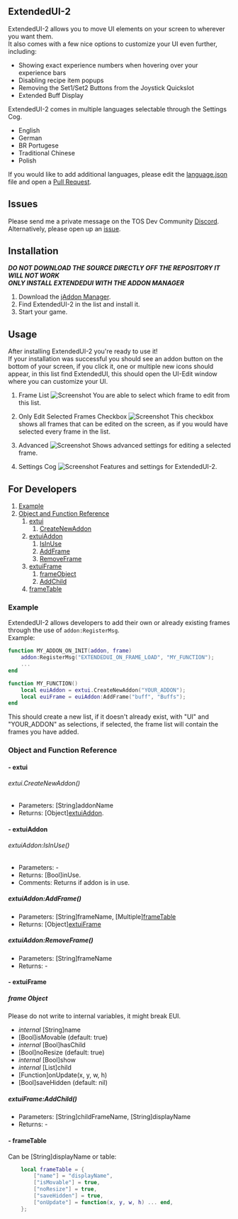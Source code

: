 
## ExtendedUI-2

ExtendedUI-2 allows you to move UI elements on your screen to wherever you want them.  
It also comes with a few nice options to customize your UI even further, including:
- Showing exact experience numbers when hovering over your experience bars
- Disabling recipe item popups
- Removing the Set1/Set2 Buttons from the Joystick Quickslot
- Extended Buff Display

ExtendedUI-2 comes in multiple languages selectable through the Settings Cog.
- English
- German
- BR Portugese
- Traditional Chinese
- Polish

If you would like to add additional languages, please edit the [language.json](https://github.com/MizukiBelhi/ExtendedUI/blob/src/language/language.json) file and open a [Pull Request](https://github.com/MizukiBelhi/ExtendedUI/pulls).

## Issues

Please send me a private message on the TOS Dev Community [Discord](https://discord.gg/hgxRFwy).  
Alternatively, please open up an [issue](https://github.com/MizukiBelhi/ExtendedUI/issues).


## Installation

___DO NOT DOWNLOAD THE SOURCE DIRECTLY OFF THE REPOSITORY IT WILL NOT WORK___  
___ONLY INSTALL EXTENDEDUI WITH THE ADDON MANAGER___

1. Download the [jAddon Manager](https://github.com/JTosAddon/Tree-of-Savior-Addon-Manager/releases).
2. Find ExtendedUI-2 in the list and install it.
3. Start your game.


## Usage

After installing ExtendedUI-2 you're ready to use it!  
If your installation was successful you should see an addon button on the bottom of your screen, if you click it, one or multiple new icons should appear, in this list find ExtendedUI, this should open the UI-Edit window where you can customize your UI.

1. Frame List
![Screenshot](http://pandadesigns.web44.net/extendedui/options.png)
You are able to select which frame to edit from this list.

2. Only Edit Selected Frames Checkbox
![Screenshot](http://pandadesigns.web44.net/extendedui/options.png)
This checkbox shows all frames that can be edited on the screen, as if you would have selected every frame in the list.

3. Advanced
![Screenshot](http://pandadesigns.web44.net/extendedui/options.png)
Shows advanced settings for editing a selected frame.

4. Settings Cog
![Screenshot](http://pandadesigns.web44.net/extendedui/options.png)
Features and settings for ExtendedUI-2.


## For Developers
1. [Example](#example)
2. [Object and Function Reference](#object-and-function-reference)
	1. [extui](#--extui)
		1. [CreateNewAddon](#extuicreatenewaddon)
	2. [extuiAddon](#--extuiaddon)
		1. [IsInUse](#extuiaddonisinuse)
		2. [AddFrame](#extuiaddonaddframe)
		3. [RemoveFrame](#extuiaddonremoveframe)
	3. [extuiFrame](#--extuiframe)
		1. [frameObject](#frame-object)
		2. [AddChild](#extuiframeaddchild)
	4. [frameTable](#--frametable)


### Example
ExtendedUI-2 allows developers to add their own or already existing frames through the use of ``addon:RegisterMsg``.  
Example:

```Lua
function MY_ADDON_ON_INIT(addon, frame)
	addon:RegisterMsg("EXTENDEDUI_ON_FRAME_LOAD", "MY_FUNCTION");
	...
end

function MY_FUNCTION()
	local euiAddon = extui.CreateNewAddon("YOUR_ADDON");
	local euiFrame = euiAddon:AddFrame("buff", "Buffs");
end
```
This should create a new list, if it doesn't already exist, with "UI" and "YOUR_ADDON" as selections, if selected, the frame list will contain the frames you have added.


### Object and Function Reference

#### - extui

###### extui.CreateNewAddon()
- Parameters: [String]addonName
- Returns:  [Object][extuiAddon](#--extuiaddon).
  

#### - extuiAddon

###### extuiAddon:IsInUse()
- Parameters: -
- Returns:  [Bool]inUse.
- Comments: Returns if addon is in use.

##### extuiAddon:AddFrame()
- Parameters: [String]frameName, [Multiple][frameTable](#--frametable)
- Returns: [Object][extuiFrame](#--extuiframe)

##### extuiAddon:RemoveFrame()
- Parameters: [String]frameName
- Returns: -

#### - extuiFrame

##### frame Object

Please do not write to internal variables, it might break EUI.
- *internal* [String]name
- [Bool]isMovable (default: true)
- *internal* [Bool]hasChild
- [Bool]noResize (default: true)
- *internal* [Bool]show
- *internal* [List]child
- [Function]onUpdate(x, y, w, h)
- [Bool]saveHidden (default: nil)

##### extuiFrame:AddChild()
- Parameters: [String]childFrameName, [String]displayName
- Returns: -


#### - frameTable

Can be [String]displayName or table:
```Lua
	local frameTable = {
		["name"] = "displayName",
		["isMovable"] = true,
		["noResize"] = true,
		["saveHidden"] = true,
		["onUpdate"] = function(x, y, w, h) ... end,
	};
```








